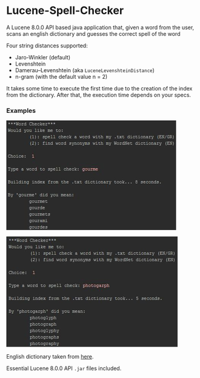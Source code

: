 # Lucene-Spell-Checker
A Lucene 8.0.0 API based java application that, given a word from the user, scans an english dictionary and guesses the correct spell of the word

Four string distances supported:
* Jaro-Winkler (default)
* Levenshtein
* Damerau–Levenshtein (aka `LuceneLevenshteinDistance`)
* n-gram (with the default value n = 2)

It takes some time to execute the first time due to the creation of the index from the dictionary. After that, the execution time depends on your specs.

### Examples
![](examples/example_1.png)

![](examples/example_2.png)

English dictionary taken from [here](https://github.com/Coursal/crack-a-lackin/blob/master/words.english).

Essential Lucene 8.0.0 API `.jar` files included.
